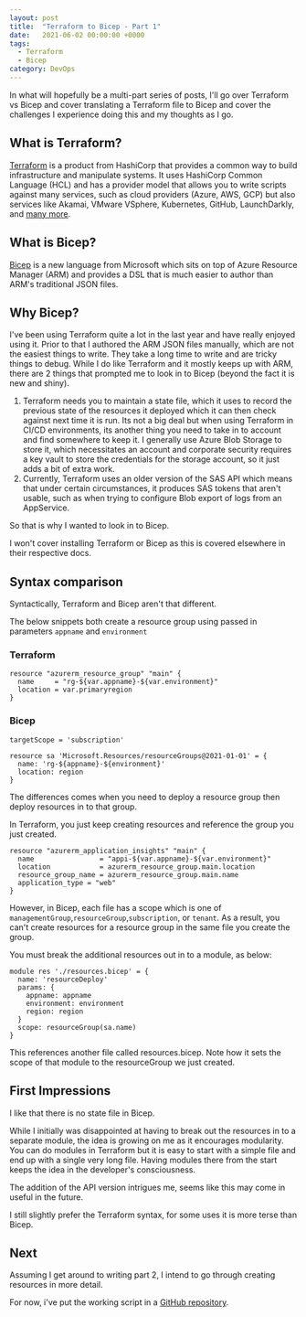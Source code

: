 ```yaml
---
layout: post
title:  "Terraform to Bicep - Part 1"
date:   2021-06-02 00:00:00 +0000
tags:
  - Terraform
  - Bicep
category: DevOps
---
```


In what will hopefully be a multi-part series of posts, I'll go over Terraform vs Bicep and cover translating a Terraform file to Bicep and cover the challenges I experience doing this and my thoughts as I go.

## What is Terraform?
[Terraform](https://www.terraform.io/) is a product from HashiCorp that provides a common way to build infrastructure and manipulate systems. It uses HashiCorp Common Language (HCL) and has a provider model that allows you to write scripts against many services, such as cloud providers (Azure, AWS, GCP) but also services like Akamai, VMware VSphere, Kubernetes, GitHub, LaunchDarkly, and [many more](https://registry.terraform.io/browse/providers).

## What is Bicep?
[Bicep](https://docs.microsoft.com/en-us/azure/azure-resource-manager/bicep/overview) is a new language from Microsoft which sits on top of Azure Resource Manager (ARM) and provides a DSL that is much easier to author than ARM's traditional JSON files.

## Why Bicep?
I've been using Terraform quite a lot in the last year and have really enjoyed using it. Prior to that I authored the ARM JSON files manually, which are not the easiest things to write. They take a long time to write and are tricky things to debug.
While I do like Terraform and it mostly keeps up with ARM, there are 2 things that prompted me to look in to Bicep (beyond the fact it is new and shiny).

1. Terraform needs you to maintain a state file, which it uses to record the previous state of the resources it deployed which it can then check against next time it is run. Its not a big deal but when using Terraform in CI/CD environments, its another thing you need to take in to account and find somewhere to keep it. I generally use Azure Blob Storage to store it, which necessitates an account and corporate security requires a key vault to store the credentials for the storage account, so it just adds a bit of extra work.
2. Currently, Terraform uses an older version of the SAS API which means that under certain circumstances, it produces SAS tokens that aren't usable, such as when trying to configure Blob export of logs from an AppService.

So that is why I wanted to look in to Bicep.

I won't cover installing Terraform or Bicep as this is covered elsewhere in their respective docs.

## Syntax comparison
Syntactically, Terraform and Bicep aren't that different.

The below snippets both create a resource group using passed in parameters `appname` and `environment`

### Terraform
```
resource "azurerm_resource_group" "main" {
  name     = "rg-${var.appname}-${var.environment}"
  location = var.primaryregion
}
```

### Bicep
```
targetScope = 'subscription'

resource sa 'Microsoft.Resources/resourceGroups@2021-01-01' = {
  name: 'rg-${appname}-${environment}'
  location: region
}
```

The differences comes when you need to deploy a resource group then deploy resources in to that group.

In Terraform, you just keep creating resources and reference the group you just created.

```
resource "azurerm_application_insights" "main" {
  name                = "appi-${var.appname}-${var.environment}"
  location            = azurerm_resource_group.main.location
  resource_group_name = azurerm_resource_group.main.name
  application_type = "web"
}
```

However, in Bicep, each file has a scope which is one of `managementGroup`,`resourceGroup`,`subscription`, or `tenant`. As a result, you can't create resources for a resource group in the same file you create the group.

You must break the additional resources out in to a module, as below:

```
module res './resources.bicep' = {
  name: 'resourceDeploy'
  params: {
    appname: appname
    environment: environment
    region: region
  }
  scope: resourceGroup(sa.name)
}
```

This references another file called resources.bicep. Note how it sets the scope of that module to the resourceGroup we just created.


## First Impressions
I like that there is no state file in Bicep.

While I initially was disappointed at having to break out the resources in to a separate module, the idea is growing on me as it encourages modularity. You can do modules in Terraform but it is easy to start with a simple file and end up with a single very long file. Having modules there from the start keeps the idea in the developer's consciousness.

The addition of the API version intrigues me, seems like this may come in useful in the future.


I still slightly prefer the Terraform syntax, for some uses it is more terse than Bicep.

## Next
Assuming I get around to writing part 2, I intend to go through creating resources in more detail.

For now, i've put the working script in a [GitHub repository](https://github.com/AlanParr/terraform-vs-bicep).

